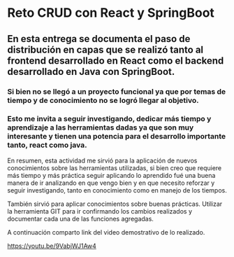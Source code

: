 # Reto CRUD con React y SpringBoot
## En esta entrega se documenta el paso de distribución en capas que se realizó tanto al frontend desarrollado en React como el backend desarrollado en Java con SpringBoot.

### Si bien no se llegó a un proyecto funcional ya que por temas de tiempo y de conocimiento no se logró llegar al objetivo.

### Esto me invita a seguir investigando, dedicar más tiempo y aprendizaje a las herramientas dadas ya que son muy interesante y tienen una potencia para el desarrollo importante tanto, react como java.


En resumen, esta actividad me sirvió para la aplicación de nuevos conocimientos sobre las herramientas utilizadas, si bien creo que requiere más tiempo y más práctica seguir aplicando lo aprendido fué una buena manera de ir analizando en que vengo bien y en que necesito reforzar y seguir investigando, tanto en conocimiento como en manejo de los tiempos.

También sirvió para aplicar conocimientos sobre buenas prácticas.
Utilizar la herramienta GIT para ir confirmando los cambios realizados y documentar cada una de las funciones agregadas.


A continuación comparto link del video demostrativo de lo realizado.

https://youtu.be/9VabjWJ1Aw4

